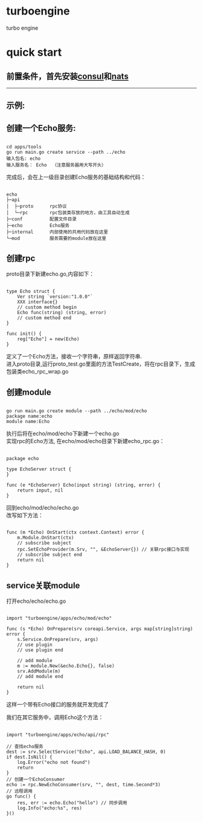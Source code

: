 # turboengine
turbo engine

# quick start
## 前置条件，首先安装[consul](https://www.consul.io/)和[nats](http://www.nats.io/)
---  

## 示例:
## 创建一个Echo服务:
##    
    cd apps/tools
    go run main.go create service --path ../echo
    输入包名: echo
    输入服务名： Echo  （注意服务器用大写开头）
完成后，会在上一级目录创建Echo服务的基础结构和代码：
##  
    echo
    ├─api           
    │  ├─proto      rpc协议
    │  └─rpc        rpc包装类存放的地方，由工具自动生成
    ├─conf          配置文件目录
    ├─echo          Echo服务
    ├─internal      内部使用的共用代码放在这里
    └─mod           服务需要的module放在这里
## 创建rpc
proto目录下新建echo.go,内容如下：
##  
    type Echo struct {
        Ver string `version:"1.0.0"`
        XXX interface{}
        // custom method begin
        Echo func(string) (string, error)
        // custom method end
    }

    func init() {
        reg["Echo"] = new(Echo)
    }
定义了一个Echo方法，接收一个字符串，原样返回字符串.  
进入proto目录,运行proto_test.go里面的方法TestCreate，将在rpc目录下，生成包装类echo_rpc_wrap.go

## 创建module
##  
    go run main.go create module --path ../echo/mod/echo
    package name:echo
    module name:Echo
执行后将在echo/mod/echo下新建一个echo.go  
实现rpc的Echo方法, 在echo/mod/echo目录下新建echo_rpc.go：
##  
    package echo

    type EchoServer struct {
    }

    func (e *EchoServer) Echo(input string) (string, error) {
        return input, nil
    }
回到echo/mod/echo/echo.go  
改写如下方法：
##  
    func (m *Echo) OnStart(ctx context.Context) error {
        m.Module.OnStart(ctx)
        // subscribe subject
        rpc.SetEchoProvider(m.Srv, "", &EchoServer{}) // 关联rpc接口与实现
        // subscribe subject end
        return nil
    }

## service关联module
打开echo/echo/echo.go
##  
    import "turboengine/apps/echo/mod/echo"

    func (s *Echo) OnPrepare(srv coreapi.Service, args map[string]string) error {
        s.Service.OnPrepare(srv, args)
        // use plugin
        // use plugin end

        // add module
        m := module.New(&echo.Echo{}, false)
	    srv.AddModule(m)
        // add module end

        return nil
    }

这样一个带有Echo接口的服务就开发完成了  

我们在其它服务中，调用Echo这个方法：
##  
    import "turboengine/apps/echo/api/rpc"

    // 查找echo服务
    dest := srv.SelectService("Echo", api.LOAD_BALANCE_HASH, 0)
	if dest.IsNil() {
		log.Error("echo not found")
		return
	}
    // 创建一个EchoConsumer
	echo := rpc.NewEchoConsumer(srv, "", dest, time.Second*3)
    // 远程调用
	go func() {
        res, err := echo.Echo("hello") // 同步调用
        log.Info("echo:%s", res)
    }()